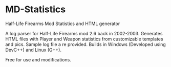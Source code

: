 MD-Statistics
=============

Half-Life Firearms Mod Statistics and HTML generator

A log parser for Half-Life Firearms mod 2.6 back in 2002-2003. 
Generates HTML files with Player and Weapon statistics from customizable templates and pics. 
Sample log file a re provided. Builds in Windows (Developed using DevC++) and Linux (G++).

Free for use and modifications.
